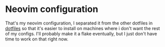 
# Neovim configuration

That's my neovim configuration, I separated it from the other dotfiles in [dotfiles](https://github.com/Red4mber/dotfiles) so that it's easier to install on machines where i don't want the rest of my configs.
I'll probably make it a flake eventually, but I just don't have time to work on that right now.

